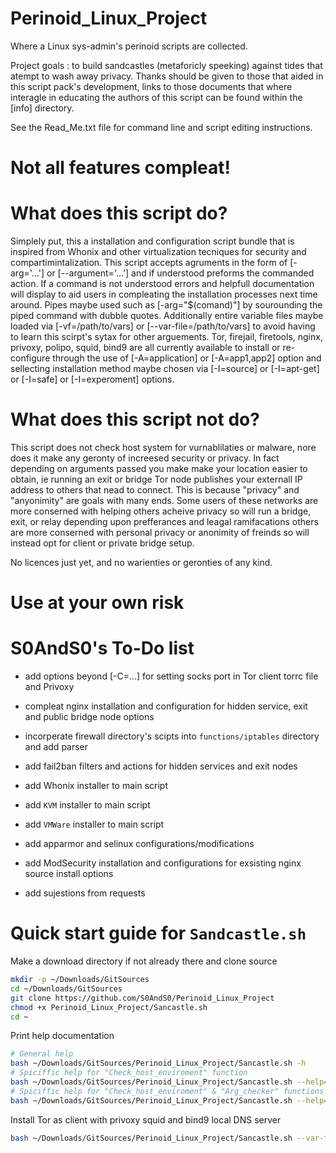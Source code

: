 # Perinoid_Linux_Project
Where a Linux sys-admin's perinoid scripts are collected.

Project goals : to build sandcastles (metaforicly speeking) against tides that atempt to wash away privacy.
Thanks should be given to those that aided in this script pack's development, links to those documents that
where interagle in educating the authors of this script can be found within the [info] directory. 

See the Read_Me.txt file for command line and script editing instructions.

# Not all features compleat!

# What does this script do?

Simplely put, this a installation and configuration script bundle that is inspired from Whonix and other 
virtualization tecniques for security and compartimintalization. This script accepts agruments in the 
form of [-arg='...'] or [--argument='...'] and if understood preforms the commanded action. If a command 
is not understood errors and helpfull documentation will display to aid users in compleating the installation 
processes next time around. Pipes maybe used such as [-arg="$(comand)"] by sourounding the piped command 
with dubble quotes. Additionally entire variable files maybe loaded via [-vf=/path/to/vars] or 
[--var-file=/path/to/vars] to avoid having to learn this scirpt's sytax for other arguements. Tor, firejail, 
firetools, nginx, privoxy, polipo, squid, bind9 are all currently available to install or re-configure 
through the use of [-A=application] or [-A=app1,app2] option and sellecting installation method maybe 
chosen via [-I=source] or [-I=apt-get] or [-I=safe] or [-I=experoment] options.

# What does this script not do?

This script does not check host system for vurnablilaties or malware, nore does it make any geronty of 
increesed security or privacy. In fact depending on arguments passed you make make your location easier 
to obtain, ie running an exit or bridge Tor node publishes your externall IP address to others that nead 
to connect. This is because "privacy" and "anyonimity" are goals with many ends. Some users of these 
networks are more conserned with helping others acheive privacy so will run a bridge, exit, or relay 
depending upon prefferances and leagal ramifacations others are more conserned with personal privacy or 
anonimity of freinds so will instead opt for client or private bridge setup.


No licences just yet, and no warienties or geronties of any kind.

# Use at your own risk

# S0AndS0's To-Do list

- add options beyond [-C=...] for setting socks port in Tor client torrc file and Privoxy

- compleat nginx installation and configuration for hidden service, exit and public bridge node options

- incorperate firewall directory's scipts into `functions/iptables` directory and add parser

- add fail2ban filters and actions for hidden services and exit nodes

- add Whonix installer to main script

- add `KVM` installer to main script

- add `VMWare` installer to main script

- add apparmor and selinux configurations/modifications

- add ModSecurity installation and configurations for exsisting nginx source install options

- add sujestions from requests

# Quick start guide for `Sandcastle.sh`

Make a download directory if not already there and clone source

```bash
mkdir -p ~/Downloads/GitSources
cd ~/Downloads/GitSources
git clone https://github.com/S0AndS0/Perinoid_Linux_Project
chmod +x Perinoid_Linux_Project/Sancastle.sh
cd ~
```

Print help documentation

```bash
# General help
bash ~/Downloads/GitSources/Perinoid_Linux_Project/Sancastle.sh -h
# Spiciffic help for "Check_host_enviroment" function
bash ~/Downloads/GitSources/Perinoid_Linux_Project/Sancastle.sh --help=Check_host_enviroment
# Spiciffic help for "Check_host_enviroment" & "Arg_checker" functions
bash ~/Downloads/GitSources/Perinoid_Linux_Project/Sancastle.sh --help=Check_host_enviroment,Arg_checker
```

Install Tor as client with privoxy squid and bind9 local DNS server

```bash
bash ~/Downloads/GitSources/Perinoid_Linux_Project/Sancastle.sh --var-file='client_tor_install_vars.sh'
```

